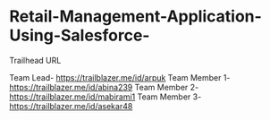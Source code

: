 # Retail-Management-Application-Using-Salesforce-

Trailhead URL

Team Lead- https://trailblazer.me/id/arpuk
Team Member 1- https://trailblazer.me/id/abina239
Team Member 2- https://trailblazer.me/id/mabirami1
Team Member 3- https://trailblazer.me/id/asekar48
